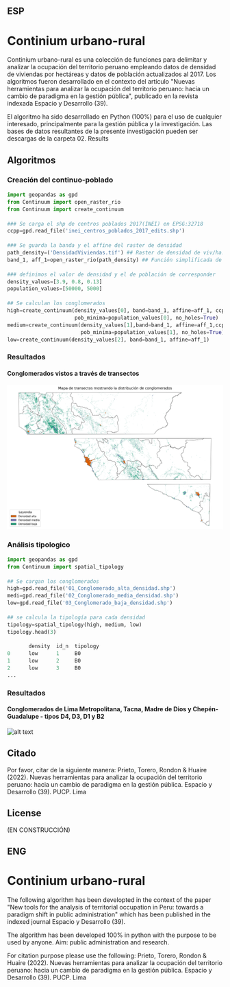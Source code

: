## ESP
# Continium urbano-rural

Continium urbano-rural es una colección de funciones para delimitar y analizar la ocupación del territorio peruano empleando datos de densidad de viviendas por hectáreas y datos de población actualizados al 2017. Los algoritmos fueron desarrollado en el contexto del artículo "Nuevas herramientas para analizar la ocupación del territorio peruano: hacia un cambio de paradigma en la gestión pública", publicado en la revista indexada Espacio y Desarrollo (39).

El algoritmo ha sido desarrollado en Python (100%) para el uso de cualquier interesado, principalmente para la gestión pública y la investigación. Las bases de datos resultantes de la presente investigación pueden ser descargas de la carpeta 02. Results

## Algoritmos

### Creación del continuo-poblado

```python
import geopandas as gpd
from Continuum import open_raster_rio
from Continuum import create_continuum

### Se carga el shp de centros poblados 2017(INEI) en EPSG:32718
ccpp=gpd.read_file('inei_centros_poblados_2017_edits.shp')

### Se guarda la banda y el affine del raster de densidad
path_density=('DensidadViviendas.tif') ## Raster de densidad de viv/ha.
band_1, aff_1=open_raster_rio(path_density) ## Función simplificada de rasterio.open()

### definimos el valor de densidad y el de población de corresponder 
density_values=[3.9, 0.8, 0.13]
population_values=[50000, 5000]

## Se calculan los conglomerados
high=create_continuum(density_values[0], band=band_1, affine=aff_1, ccpp_shp=ccpp,
                      pob_minima=population_values[0], no_holes=True)
medium=create_continuum(density_values[1],band=band_1, affine=aff_1,ccpp_shp=ccpp,
                        pob_minima=population_values[1], no_holes=True)
low=create_continuum(density_values[2], band=band_1, affine=aff_1)
```
### Resultados

#### Conglomerados vistos a través de transectos
![alt text](https://github.com/gprietoe/Continuo-urbano-rural/blob/main/03.%20Images/transectos_pais_2.jpg?raw=true "Transectos")
           
### Análisis tipologico

```python
import geopandas as gpd 
from Continuum import spatial_tipology

## Se cargan los conglomerados
high=gpd.read_file('01_Conglomerado_alta_densidad.shp')
medi=gpd.read_file('02_Conglomerado_media_densidad.shp')
low=gpd.read_file('03_Conglomerado_baja_densidad.shp')

## se calcula la tipología para cada densidad 
tipology=spatial_tipology(high, medium, low)
tipology.head(3)

       density  id_n  tipology 
0      low      1     B0     
1      low      2     B0
2      low      3     B0
...

```
### Resultados
#### Conglomerados de Lima Metropolitana, Tacna, Madre de Dios y Chepén-Guadalupe - tipos D4, D3, D1 y B2
![alt text](https://github.com/gprietoe/Continuo-urbano-rural/blob/main/03.%20Images/Casos_tipología_pais_2.jpg?raw=true "Casos_tipología")




## Citado
Por favor, citar de la siguiente manera:
Prieto, Torero, Rondon & Huaire (2022). Nuevas herramientas para analizar la ocupación del territorio peruano: hacia un cambio de paradigma en la gestión pública. Espacio y Desarrollo (39). PUCP. Lima

## License

(EN CONSTRUCCIÓN)




## ENG
# Continium urbano-rural

The following algorithm has been developted in the context of the paper "New tools for the analysis of territorial occupation in Peru: towards a paradigm shift in public administration" which has been published in the indexed journal Espacio y Desarrollo (39). 

The algorithm has been developed 100% in python with the purpose to be used by anyone. Aim: public administration and research.

For citation purpose please use the following:
Prieto, Torero, Rondon & Huaire (2022). Nuevas herramientas para analizar la ocupación del territorio peruano: hacia un cambio de paradigma en la gestión pública. Espacio y Desarrollo (39). PUCP. Lima